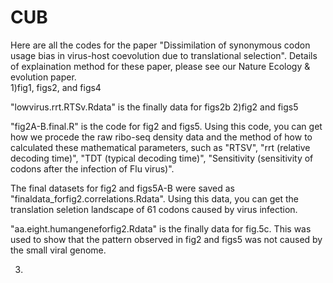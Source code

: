 # CUB
Here are all the codes for the paper "Dissimilation of synonymous codon usage bias in virus-host coevolution due to translational selection".  Details of explaination method for these paper, please see our Nature Ecology & evolution paper.  
1)fig1, figs2, and figs4

"lowvirus.rrt.RTSv.Rdata" is the finally data for figs2b
2)fig2 and figs5

"fig2A-B.final.R" is the code for fig2 and figs5.  Using this code, you can get how we procede the raw ribo-seq density data and the method of how to calculated these mathematical parameters, such as "RTSV", "rrt (relative decoding time)", "TDT (typical decoding time)", "Sensitivity (sensitivity of codons after the infection of Flu virus)".

The final datasets for fig2 and figs5A-B were saved as "finaldata_forfig2.correlations.Rdata".  Using this data, you can get the
translation seletion landscape of 61 codons caused by virus infection.

"aa.eight.humangeneforfig2.Rdata" is the finally data for fig.5c.  This was used to show that the pattern observed in fig2 and figs5 was not caused by the small viral genome. 

3)






